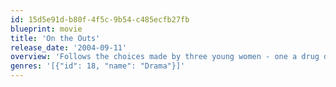 ```yaml
---
id: 15d5e91d-b80f-4f5c-9b54-c485ecfb27fb
blueprint: movie
title: 'On the Outs'
release_date: '2004-09-11'
overview: 'Follows the choices made by three young women - one a drug dealer, one an addict, one a pregnant teen - in Jersey City.'
genres: '[{"id": 18, "name": "Drama"}]'
---
```


